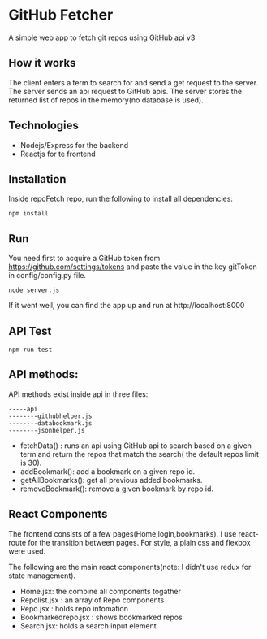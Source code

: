 # GitHub Fetcher
A simple web app to fetch git repos using GitHub api v3

## How it works
The client enters a term to search for and send a get request to the server. The server sends an api request to GitHub apis. The server stores the returned list of repos in the memory(no database is used).

## Technologies 
- Nodejs/Express for the backend
- Reactjs for te frontend

## Installation
Inside repoFetch repo, run the following to install all dependencies:
```
npm install
```

## Run
You need first to acquire a GitHub token from https://github.com/settings/tokens
and paste the value in the key gitToken in config/config.py file.

```
node server.js
```
If it went well, you can find the app up and run at http://localhost:8000

## API Test
```
npm run test
```
## API methods:
API methods exist inside api in three files:
```
-----api
--------githubhelper.js
--------databookmark.js
--------jsonhelper.js
```

- fetchData() : runs an api using GitHub api to search based on a given term and return the repos that match the search( the default repos limit is 30).
- addBookmark(): add a bookmark on a given repo id.
- getAllBookmarks(): get all previous added bookmarks.
- removeBookmark(): remove a given bookmark by repo id.

## React Components
The frontend consists of a few pages(Home,login,bookmarks), I use react-route for the transition between pages. For style, a plain css and flexbox were used.

The following are the main react components(note: I didn't use redux for state management).

- Home.jsx: the combine all components togather
- Repolist.jsx : an array of Repo components
- Repo.jsx : holds repo infomation
- Bookmarkedrepo.jsx : shows bookmarked repos
- Search.jsx: holds a search input element
